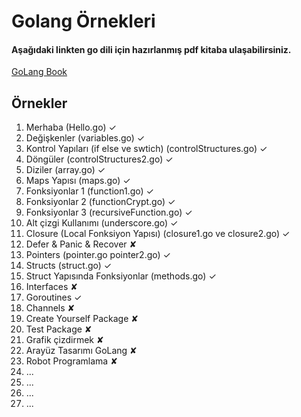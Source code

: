 # Golang Örnekleri
#### Aşağıdaki linkten go dili için hazırlanmış pdf kitaba ulaşabilirsiniz.
[GoLang Book](https://www.golang-book.com/books/intro)

## Örnekler

1. Merhaba (Hello.go) ✓
2. Değişkenler (variables.go) ✓
3. Kontrol Yapıları (if else ve swtich) (controlStructures.go) ✓
4. Döngüler (controlStructures2.go) ✓
5. Diziler (array.go) ✓
6. Maps Yapısı (maps.go) ✓
7. Fonksiyonlar 1  (function1.go) ✓
8. Fonksiyonlar 2 (functionCrypt.go) ✓
9. Fonksiyonlar 3 (recursiveFunction.go) ✓
10. Alt çizgi Kullanımı (underscore.go) ✓
11. Closure (Local Fonksiyon Yapısı) (closure1.go ve closure2.go) ✓
12. Defer & Panic & Recover ✘
13. Pointers  (pointer.go pointer2.go) ✓
14. Structs (struct.go) ✓
15. Struct Yapısında Fonksiyonlar (methods.go) ✓
16. Interfaces ✘
17. Goroutines ✓
18. Channels ✘
19. Create Yourself Package ✘
20. Test Package ✘
21. Grafik çizdirmek ✘
22. Arayüz Tasarımı GoLang ✘
23. Robot Programlama ✘
24. ...
25. ...
26. ...
27. ...
